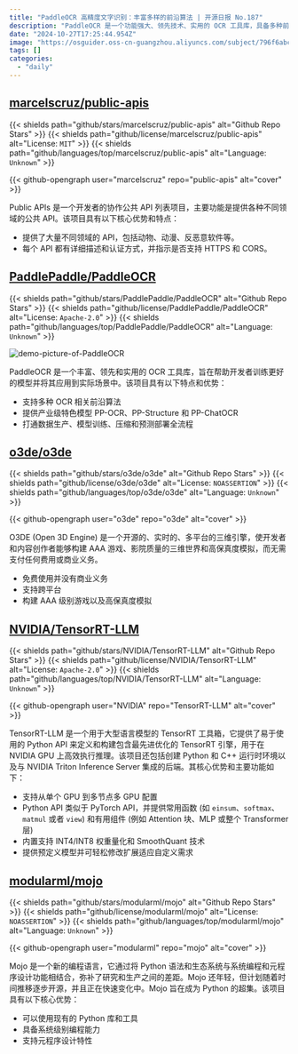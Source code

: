 ```yaml
---
title: "PaddleOCR 高精度文字识别：丰富多样的前沿算法 | 开源日报 No.187"
description: "PaddleOCR 是一个功能强大、领先技术、实用的 OCR 工具库，具备多种前沿算法，可帮助开发者训练更好的模型并应用于实际场景。它提供了产业级特色模型 PP-OCR、PP-Structure 和 PP-ChatOCR，并实现了数据生产、模型训练、压缩和预测部署的全流程打通。无论您是开发者还是应用场景需求者，PaddleOCR 都是您的不二选择。"
date: "2024-10-27T17:25:44.954Z"
image: "https://osguider.oss-cn-guangzhou.aliyuncs.com/subject/796f6abcbb89829eb289de6e2bec7938.png"
tags: []
categories:
  - "daily"
---
```


## [marcelscruz/public-apis](https://github.com/marcelscruz/public-apis)

{{< shields path="github/stars/marcelscruz/public-apis" alt="Github Repo Stars" >}} {{< shields path="github/license/marcelscruz/public-apis" alt="License: `MIT`" >}} {{< shields path="github/languages/top/marcelscruz/public-apis" alt="Language: `Unknown`" >}}

{{< github-opengraph user="marcelscruz" repo="public-apis" alt="cover" >}}

Public APIs 是一个开发者的协作公共 API 列表项目，主要功能是提供各种不同领域的公共 API。该项目具有以下核心优势和特点：

- 提供了大量不同领域的 API，包括动物、动漫、反恶意软件等。
- 每个 API 都有详细描述和认证方式，并指示是否支持 HTTPS 和 CORS。

## [PaddlePaddle/PaddleOCR](https://github.com/PaddlePaddle/PaddleOCR)

{{< shields path="github/stars/PaddlePaddle/PaddleOCR" alt="Github Repo Stars" >}} {{< shields path="github/license/PaddlePaddle/PaddleOCR" alt="License: `Apache-2.0`" >}} {{< shields path="github/languages/top/PaddlePaddle/PaddleOCR" alt="Language: `Unknown`" >}}

![demo-picture-of-PaddleOCR](https://static.osguider.com/history/2023/3c3eedd406485b05b3e0a4d041137095.png)

PaddleOCR 是一个丰富、领先和实用的 OCR 工具库，旨在帮助开发者训练更好的模型并将其应用到实际场景中。该项目具有以下特点和优势：

- 支持多种 OCR 相关前沿算法
- 提供产业级特色模型 PP-OCR、PP-Structure 和 PP-ChatOCR
- 打通数据生产、模型训练、压缩和预测部署全流程

## [o3de/o3de](https://github.com/o3de/o3de)

{{< shields path="github/stars/o3de/o3de" alt="Github Repo Stars" >}} {{< shields path="github/license/o3de/o3de" alt="License: `NOASSERTION`" >}} {{< shields path="github/languages/top/o3de/o3de" alt="Language: `Unknown`" >}}

{{< github-opengraph user="o3de" repo="o3de" alt="cover" >}}

O3DE (Open 3D Engine) 是一个开源的、实时的、多平台的三维引擎，使开发者和内容创作者能够构建 AAA 游戏、影院质量的三维世界和高保真度模拟，而无需支付任何费用或商业义务。

- 免费使用并没有商业义务
- 支持跨平台
- 构建 AAA 级别游戏以及高保真度模拟

## [NVIDIA/TensorRT-LLM](https://github.com/NVIDIA/TensorRT-LLM)

{{< shields path="github/stars/NVIDIA/TensorRT-LLM" alt="Github Repo Stars" >}} {{< shields path="github/license/NVIDIA/TensorRT-LLM" alt="License: `Apache-2.0`" >}} {{< shields path="github/languages/top/NVIDIA/TensorRT-LLM" alt="Language: `Unknown`" >}}

{{< github-opengraph user="NVIDIA" repo="TensorRT-LLM" alt="cover" >}}

TensorRT-LLM 是一个用于大型语言模型的 TensorRT 工具箱，它提供了易于使用的 Python API 来定义和构建包含最先进优化的 TensorRT 引擎，用于在 NVIDIA GPU 上高效执行推理。该项目还包括创建 Python 和 C++ 运行时环境以及与 NVIDIA Triton Inference Server 集成的后端。其核心优势和主要功能如下：

- 支持从单个 GPU 到多节点多 GPU 配置
- Python API 类似于 PyTorch API，并提供常用函数 (如 `einsum`、`softmax`、`matmul` 或者 `view`) 和有用组件 (例如 Attention 块、MLP 或整个 Transformer 层)
- 内置支持 INT4/INT8 权重量化和 SmoothQuant 技术
- 提供预定义模型并可轻松修改扩展适应自定义需求

## [modularml/mojo](https://github.com/modularml/mojo)

{{< shields path="github/stars/modularml/mojo" alt="Github Repo Stars" >}} {{< shields path="github/license/modularml/mojo" alt="License: `NOASSERTION`" >}} {{< shields path="github/languages/top/modularml/mojo" alt="Language: `Unknown`" >}}

{{< github-opengraph user="modularml" repo="mojo" alt="cover" >}}

Mojo 是一个新的编程语言，它通过将 Python 语法和生态系统与系统编程和元程序设计功能相结合，弥补了研究和生产之间的差距。Mojo 还年轻，但计划随着时间推移逐步开源，并且正在快速变化中。Mojo 旨在成为 Python 的超集。该项目具有以下核心优势：

- 可以使用现有的 Python 库和工具
- 具备系统级别编程能力
- 支持元程序设计特性

